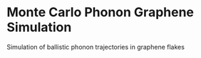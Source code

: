 # Monte Carlo Phonon Graphene Simulation 
Simulation of ballistic phonon trajectories in graphene flakes 
